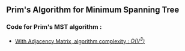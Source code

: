 ## Prim's Algorithm for Minimum Spanning Tree
### Code for Prim's MST algorithm :
<ul>
  <li><a href="prims.c">With Adjacency Matrix, algorithm complexity : <i>O(V<sup>3</sup>)</i></a></li>
</ul>
